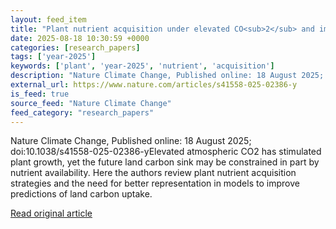 ```yaml
---
layout: feed_item
title: "Plant nutrient acquisition under elevated CO<sub>2</sub> and implications for the land carbon sink"
date: 2025-08-18 10:30:59 +0000
categories: [research_papers]
tags: ['year-2025']
keywords: ['plant', 'year-2025', 'nutrient', 'acquisition']
description: "Nature Climate Change, Published online: 18 August 2025; doi:10"
external_url: https://www.nature.com/articles/s41558-025-02386-y
is_feed: true
source_feed: "Nature Climate Change"
feed_category: "research_papers"
---
```


Nature Climate Change, Published online: 18 August 2025; doi:10.1038/s41558-025-02386-yElevated atmospheric CO2 has stimulated plant growth, yet the future land carbon sink may be constrained in part by nutrient availability. Here the authors review plant nutrient acquisition strategies and the need for better representation in models to improve predictions of land carbon uptake.

[Read original article](https://www.nature.com/articles/s41558-025-02386-y)
